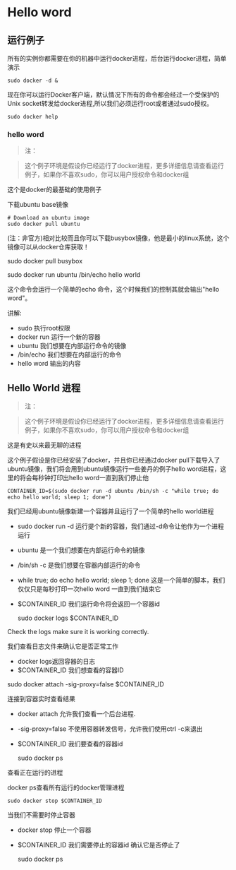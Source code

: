 # Hello word

## 运行例子

所有的实例你都需要在你的机器中运行docker进程，后台运行docker进程，简单演示

    sudo docker -d &
    
现在你可以运行Docker客户端，默认情况下所有的命令都会经过一个受保护的Unix socket转发给docker进程,所以我们必须运行root或者通过sudo授权。

    sudo docker help
    
### hello word

>注：

>这个例子环境是假设你已经运行了docker进程，更多详细信息请查看运行例子，如果你不喜欢sudo，你可以用户授权命令和docker组

这个是docker的最基础的使用例子

下载ubuntu base镜像

    # Download an ubuntu image
    sudo docker pull ubuntu
    
(注：非官方)相对比较而且你可以下载busybox镜像，他是最小的linux系统，这个镜像可以从docker仓库获取！

   sudo docker pull busybox
   
   sudo docker run ubuntu /bin/echo hello world
   
这个命令会运行一个简单的echo 命令，这个时候我们的控制其就会输出"hello word"。

讲解:

- sudo 执行root权限
- docker run 运行一个新的容器
- ubuntu 我们想要在内部运行命令的镜像
- /bin/echo 我们想要在内部运行的命令
- hello word 输出的内容

## Hello World 进程

>注：

>这个例子环境是假设你已经运行了docker进程，更多详细信息请查看运行例子，如果你不喜欢sudo，你可以用户授权命令和docker组

这是有史以来最无聊的进程

这个例子假设是你已经安装了docker，并且你已经通过docker pull下载导入了ubuntu镜像，我们将会用到ubuntu镜像运行一些姜丹的例子hello word进程，这里的将会每秒钟打印出hello word一直到我们停止他

    CONTAINER_ID=$(sudo docker run -d ubuntu /bin/sh -c "while true; do echo hello world; sleep 1; done")

我们已经用ubuntu镜像新建一个容器并且运行了一个简单的hello world进程

- sudo docker run -d 运行提个新的容器，我们通过-d命令让他作为一个进程运行
- ubuntu 是一个我们想要在内部运行命令的镜像
- /bin/sh -c 是我们想要在容器内部运行的命令
- while true; do echo hello world; sleep 1; done 这是一个简单的脚本，我们仅仅只是每秒打印一次hello word 一直到我们结束它
- $CONTAINER_ID 我们运行命令将会返回一个容器id

   sudo docker logs $CONTAINER_ID

Check the logs make sure it is working correctly.

我们查看日志文件来确认它是否正常工作

- docker logs返回容器的日志
- $CONTAINER_ID 我们想查看的容器ID

sudo docker attach -sig-proxy=false $CONTAINER_ID

连接到容器实时查看结果

- docker attach 允许我们查看一个后台进程.
- -sig-proxy=false 不使用容器转发信号，允许我们使用ctrl -c来退出
- $CONTAINER_ID 我们要查看的容器id

   sudo docker ps

查看正在运行的进程

docker ps查看所有运行的docker管理进程

    sudo docker stop $CONTAINER_ID
当我们不需要时停止容器

- docker stop 停止一个容器
- $CONTAINER_ID 我们需要停止的容器id
确认它是否停止了

    sudo docker ps
